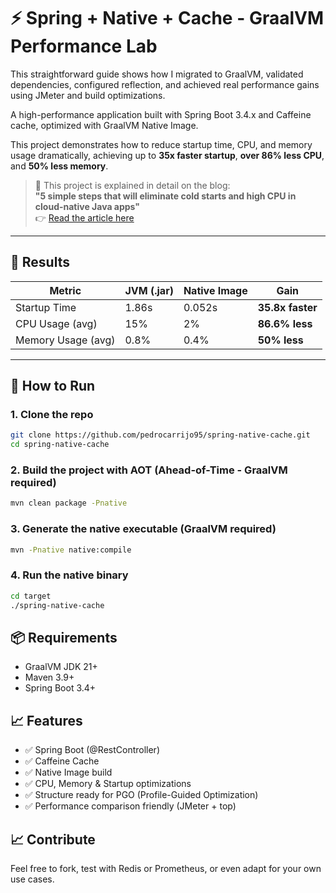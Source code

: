 # ⚡️ Spring + Native + Cache - GraalVM Performance Lab

This straightforward guide shows how I migrated to GraalVM, validated dependencies, configured reflection, and achieved real performance gains using JMeter and build optimizations.

A high-performance application built with Spring Boot 3.4.x and Caffeine cache, optimized with GraalVM Native Image. 

This project demonstrates how to reduce startup time, CPU, and memory usage dramatically, achieving up to **35x faster startup**, **over 86% less CPU**, and **50% less memory**.

> 📘 This project is explained in detail on the blog:  
> **"5 simple steps that will eliminate cold starts and high CPU in cloud-native Java apps"**  
> 👉 [Read the article here](https://seu-blog.com/spring-native-bff-performance)

---

## 🚀 Results

| Metric              | JVM (.jar)   | Native Image | Gain             |
|---------------------|--------------|---------------|------------------|
| Startup Time        | 1.86s        | 0.052s        | **35.8x faster** |
| CPU Usage (avg)     | 15%          | 2%            | **86.6% less**   |
| Memory Usage (avg)  | 0.8%         | 0.4%          | **50% less**     |

---

## 🔧 How to Run

### 1. Clone the repo

```bash
git clone https://github.com/pedrocarrijo95/spring-native-cache.git
cd spring-native-cache
```

### 2. Build the project with AOT (Ahead-of-Time - GraalVM required)

```bash
mvn clean package -Pnative
```

### 3. Generate the native executable (GraalVM required)

```bash
mvn -Pnative native:compile
```

### 4. Run the native binary

```bash
cd target
./spring-native-cache
```

## 📦 Requirements
- GraalVM JDK 21+
- Maven 3.9+
- Spring Boot 3.4+

## 📈 Features
- ✅ Spring Boot (@RestController)
- ✅ Caffeine Cache
- ✅ Native Image build
- ✅ CPU, Memory & Startup optimizations
- ✅ Structure ready for PGO (Profile-Guided Optimization)
- ✅ Performance comparison friendly (JMeter + top)

## 📈 Contribute
Feel free to fork, test with Redis or Prometheus, or even adapt for your own use cases.
